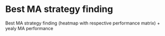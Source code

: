 # Best MA strategy finding
Best MA strategy finding (heatmap with respective performance matrix) + yealy MA performance